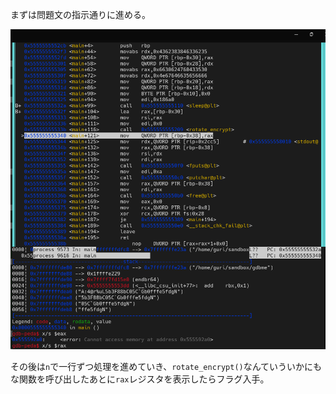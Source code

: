 まずは問題文の指示通りに進める。  

![a](./a.png)

その後は``n``で一行ずつ処理を進めていき、``rotate_encrypt()``なんていういかにもな関数を呼び出したあとに``rax``レジスタを表示したらフラグ入手。  

